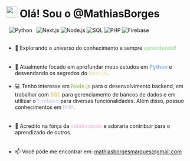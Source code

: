 <h1><img src="https://raw.githubusercontent.com/MartinHeinz/MartinHeinz/master/wave.gif" width="30px"> Olá! Sou o @MathiasBorges</h1>

<p align="left">
  <img src="https://img.shields.io/badge/Python-3776AB?style=for-the-badge&logo=python&logoColor=yellow" alt="Python">
  <img src="https://img.shields.io/badge/Next.js-000000?style=for-the-badge&logo=nextdotjs&logoColor=white" alt="Next.js">
  <img src="https://img.shields.io/badge/Node.js-339933?style=for-the-badge&logo=nodedotjs&logoColor=white" alt="Node.js">
  <img src="https://img.shields.io/badge/SQL-FFFFFF?style=for-the-badge&logo=sql&logoColor=blue" alt="SQL">
  <img src="https://img.shields.io/badge/PHP-777BB4?style=for-the-badge&logo=php&logoColor=white" alt="PHP">
  <img src="https://img.shields.io/badge/Firebase-FFCA28?style=for-the-badge&logo=firebase&logoColor=black" alt="Firebase">
</p>

<ul>
  <li>🔭 Explorando o universo do conhecimento e sempre <b style="color:#a6e3a1;">aprendendo</b>!</li>
  <br>
  <li>🌱 Atualmente focado em aprofundar meus estudos em <b style="color:#89b4fa;">Python</b> e desvendando os segredos do <b style="color:#f9e2af;">Next.js</b>.</li>
  <br>
  <li>💻 Tenho interesse em <b style="color:#9ece6a;">Node.js</b> para o desenvolvimento backend, em trabalhar com <b style="color:#f0c674;">SQL</b> para gerenciamento de bancos de dados e em utilizar o <b style="color:#cdd0f0;">Firebase</b> para diversas funcionalidades. Além disso, possuo conhecimentos em <b style="color:#cdd0f0;">PHP</b>.</li>
  <br>
  <li>🤝 Acredito na força da <b style="color:#f5c2e7;">colaboração</b> e adoraria contribuir para o aprendizado de outros.</li>
  <br>
  <li>📫 Você pode me encontrar em: <a href='mailto:mathiasborgesmarques@gmail.com'>mathiasborgesmarques@gmail.com</a></li>
</ul>
